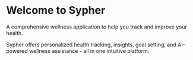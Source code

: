 
# Welcome to Sypher

A comprehensive wellness application to help you track and improve your health.

Sypher offers personalized health tracking, insights, goal setting, and AI-powered wellness assistance - all in one intuitive platform.
